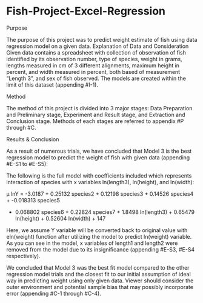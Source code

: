 # Fish-Project-Excel-Regression

Purpose


The purpose of this project was to predict weight estimate of fish using data regression model on
a given data.
Explanation of Data and Consideration
Given data contains a spreadsheet with collection of observation of fish identified by its
observation number, type of species, weight in grams, lengths measured in cm of 3 different
alignments, maximum height in percent, and width measured in percent, both based of
measurement “Length 3”, and sex of fish observed. The models are created within the limit of this
dataset (appending #I-1).


Method


The method of this project is divided into 3 major stages: Data Preparation and Preliminary stage,
Experiment and Result stage, and Extraction and Conclusion stage. Methods of each stages are
referred to appendix #P through #C.


Results & Conclusion


As a result of numerous trials, we have concluded that Model 3 is the best regression model to
predict the weight of fish with given data (appending #E-S1 to #E-S5):

The following is the full model with coefficients included which represents interaction of species
with x variables ln(length3), ln(height), and ln(width):

μ lnY = -3.0187 + 0.25132 species2 + 0.12198 species3 + 0.14526 species4 + -0.018313 species5
+ 0.068802 species6 + 0.22824 species7 + 1.8498 ln(length3) + 0.65479 ln(height) + 0.52604
ln(width) + 147

Here, we assume Y variable will be converted back to original value with eln(weight) function after
utilizing the model to predict ln(weight) variable. As you can see in the model, x variables of
length1 and length2 were removed from the model due to its insignificance (appending #E-S3,
#E-S4 respectively).

We concluded that Model 3 was the best fit model compared to the other regression model trials
and the closest fit to our initial assumption of ideal way in predicting weight using only given data.
Viewer should consider the outer environment and potential sample bias that may possibly
incorporate error (appending #C-1 through #C-4).
